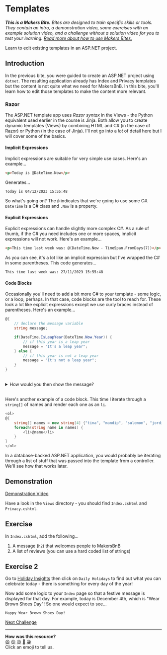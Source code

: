 # Templates

_**This is a Makers Bite.** Bites are designed to train specific skills or
tools. They contain an intro, a demonstration video, some exercises with an
example solution video, and a challenge without a solution video for you to test
your learning. [Read more about how to use Makers
Bites.](https://github.com/makersacademy/course/blob/main/labels/bites.md)_

<!-- OMITTED -->

Learn to edit existing templates in an ASP.NET project.

## Introduction

In the previous bite, you were guided to create an ASP.NET project using `dotnet`. The resulting application already has Index and Privacy templates but the content is not quite what we need for MakersBnB. In this bite, you'll learn how to edit those templates to make the content more relevant.

### Razor

The ASP.NET template app uses _Razor syntax_ in the Views - the Python equivalent used earlier in the course is Jinja. Both allow you to create dynamic templates (Views) by combining HTML and C# (in the case of Razor) or Python (in the case of Jinja). I'll not go into a _lot_ of detail here but I will cover some of the basics.

#### Implicit Expressions

Implicit expressions are suitable for very simple use cases. Here's an example...

```html
<p>Today is @DateTime.Now</p>
```

Generates...

```
Today is 04/12/2023 15:55:48
```

So what's going on? The `@` indicates that we're going to use some C#. `DateTime` is a C# class and `.Now` is a property.

#### Explicit Expressions

Explicit expressions can handle slightly more complex C#. As a rule of thumb, if the C# you need includes one or more spaces, implicit expressions will not work. Here's an example...

```html
<p>This time last week was: @(DateTime.Now - TimeSpan.FromDays(7))</p>
```

As you can see, it's a lot like an implicit expression but I've wrapped the C# in some parentheses. This code generates...

```
This time last week was: 27/11/2023 15:55:48
```

#### Code Blocks

Occasionally you'll need to add a bit more C# to your template - some logic, or a loop, perhaps. In that case, code blocks are the tool to reach for. These look a lot like explicit expressions except we use curly braces instead of parentheses. Here's an example...

```cs
@{
    // declare the message variable
    string message;

    if(DateTime.IsLeapYear(DateTime.Now.Year)) {
        // if this year is a leap year
        message = "It's a leap year";
    } else {
        // if this year is not a leap year
        message = "It's not a leap year";
    }
}
```

<br>
  <details>
    <summary>How would you then show the message?</summary>
    <br>
    <p>
      With an implicit expression...
      <br>
      <br>
      <code>&ltp&gt@message&lt/p&gt</code>
    </p>
  </details>
<br>

Here's another example of a code block. This time I iterate through a `string[]` of names and render each one as an `li`.

```cs
<ol>
@{
    string[] names = new string[4] {"tina", "mandip", "sulemon", "jordi"};
    foreach(string name in names) {
        <li>@name</li>
    }
}
</ol>
```

In a database-backed ASP.NET application, you would probably be iterating through a list of stuff that was passed into the template from a controller. We'll see how that works later.

## Demonstration

<!-- OMITTED -->

[Demonstration Video]()

Have a look in the `Views` directory - you should find `Index.cshtml` and `Privacy.cshtml`.

## Exercise

In `Index.cshtml`, add the following...

1. A message (`h2`) that welcomes people to MakersBnB
2. A list of reviews (you can use a hard coded list of strings)


## Exercise 2

Go to [Holiday Insights](https://www.holidayinsights.com/) then click on `Daily Holidays` to find out what you can celebrate today - there is something for every day of the year!

Now add some logic to your `Index` page so that a festive message is displayed for that day. For example, today is December 4th, which is "Wear Brown Shoes Day"! So one would expect to see...

```
Happy Wear Brown Shoes Day!
```


[Next Challenge](03_feature_tests_bite.md)

<!-- BEGIN GENERATED SECTION DO NOT EDIT -->

---

**How was this resource?**  
[😫](https://airtable.com/shrUJ3t7KLMqVRFKR?prefill_Repository=makersacademy%2Fcsharp_web_applications&prefill_File=bites%2F02_templates_bite.md&prefill_Sentiment=😫) [😕](https://airtable.com/shrUJ3t7KLMqVRFKR?prefill_Repository=makersacademy%2Fcsharp_web_applications&prefill_File=bites%2F02_templates_bite.md&prefill_Sentiment=😕) [😐](https://airtable.com/shrUJ3t7KLMqVRFKR?prefill_Repository=makersacademy%2Fcsharp_web_applications&prefill_File=bites%2F02_templates_bite.md&prefill_Sentiment=😐) [🙂](https://airtable.com/shrUJ3t7KLMqVRFKR?prefill_Repository=makersacademy%2Fcsharp_web_applications&prefill_File=bites%2F02_templates_bite.md&prefill_Sentiment=🙂) [😀](https://airtable.com/shrUJ3t7KLMqVRFKR?prefill_Repository=makersacademy%2Fcsharp_web_applications&prefill_File=bites%2F02_templates_bite.md&prefill_Sentiment=😀)  
Click an emoji to tell us.

<!-- END GENERATED SECTION DO NOT EDIT -->
